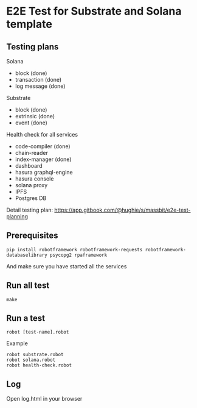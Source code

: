 # E2E Test for Substrate and Solana template

## Testing plans
Solana
- block (done)
- transaction (done)
- log message (done)

Substrate
- block (done)
- extrinsic (done)
- event (done)

Health check for all services
- code-compiler (done)
- chain-reader
- index-manager (done)
- dashboard
- hasura graphql-engine
- hasura console
- solana proxy
- IPFS
- Postgres DB

Detail testing plan: https://app.gitbook.com/@hughie/s/massbit/e2e-test-planning

## Prerequisites
```
pip install robotframework robotframework-requests robotframework-databaselibrary psycopg2 rpaframework
```
And make sure you have started all the services 

## Run all test
```shell
make
```

## Run a test
```shell
robot [test-name].robot
```
Example
```
robot substrate.robot 
robot solana.robot 
robot health-check.robot 
```

## Log
Open log.html in your browser